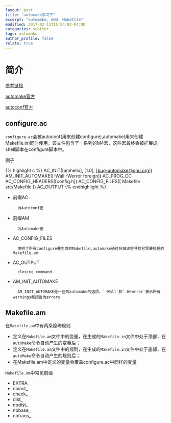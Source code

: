```yaml
---
layout: post
title: "automake学习三"
excerpt: "automake, GNU, Makefile"
modified: 2017-02-11T15:54:02-04:00
categories: scatter
tags: automake
author_profile: false
relate: true
---
```



# 简介 #

<small></small>

[参考链接](http://freesoftwaremagazine.com/articles/"automatically_writing_makefiles_with_autotools")

[automake官方][id1]


[autoconf官方][id2]


## configure.ac ##

`configure.ac`会被autoconf(用来创建configure),automake(用来创建Makefile.in)同时使用，该文件包含了一系列的M4宏，这些宏最终会被扩展成shell脚本在configure脚本中。

例子


{% highlight c %}
AC_INIT([amhello], [1.0], [bug-automake@gnu.org])
AM_INIT_AUTOMAKE([-Wall -Werror foreign])
AC_PROG_CC
AC_CONFIG_HEADERS([config.h])
AC_CONFIG_FILES([
	Makefile
	src/Makefile
])
AC_OUTPUT
{% endhighlight %}

* 前缀AC

		为Autoconf宏


* 前缀AM

		为Automake宏


* AC_CONFIG_FILES

		申明了所有configure要生成的Makefile,automake通过扫描该宏寻找它需要处理的Makefile.am


* AC_OUTPUT

		closing command.


* AM_INIT_AUTOMAKE

		AM_INIT_AUTOMAKE是一些列automake的选项，`-Wall`和`-Weorror`表示所有warnings都报告为errors







## Makefile.am ##

在`Makefile.am`中有两条隐晦规则

* 定义在`Makefile.am`文件中的变量，在生成的`Makefile.in`文件中处于顶部，在`autoMake`命令自动产生的变量后；
* 定义在`Makefile.am`文件中的规则，在生成的`Makefile.in`文件中处于底部，在`autoMake`命令自动产生的规则后；
* 在Makefile.am中定义的变量会覆盖configure.ac中同样的变量

`Makefile.am`中常见前缀

* EXTRA_
* noinst_
* check_
* dist_
* nodist_
* nobase_
* notrans_


[id1]: https://www.gnu.org/software/automake/
[id2]: https://www.gnu.org/software/autoconf/autoconf.html
